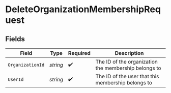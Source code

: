 # DeleteOrganizationMembershipRequest


## Fields

| Field                                                | Type                                                 | Required                                             | Description                                          |
| ---------------------------------------------------- | ---------------------------------------------------- | ---------------------------------------------------- | ---------------------------------------------------- |
| `OrganizationId`                                     | *string*                                             | :heavy_check_mark:                                   | The ID of the organization the membership belongs to |
| `UserId`                                             | *string*                                             | :heavy_check_mark:                                   | The ID of the user that this membership belongs to   |